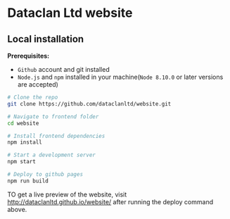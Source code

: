 # Dataclan Ltd website


## Local installation


**Prerequisites:**

- `Github` account and git installed
- `Node.js` and `npm` installed in your machine(`Node 8.10.0` or later versions are accepted)

```bash
# Clone the repo
git clone https://github.com/dataclanltd/website.git

# Navigate to frontend folder
cd website

# Install frontend dependencies
npm install

# Start a development server
npm start

# Deploy to github pages
npm run build
```
TO get a live preview of the website, visit http://dataclanltd.github.io/website/ after running the deploy command above.
